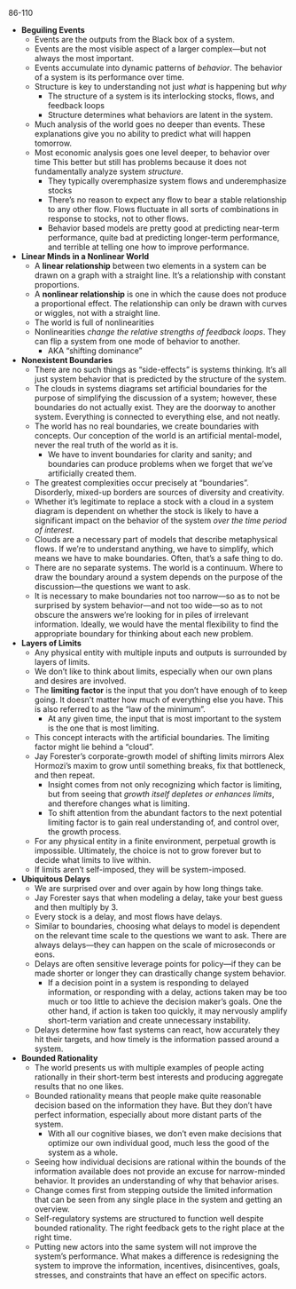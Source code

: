 86-110

- **Beguiling Events**
	- Events are the outputs from the Black box of a system.
	- Events are the most visible aspect of a larger complex—but not always the most important.
	- Events accumulate into dynamic patterns of *behavior*. The behavior of a system is its performance over time.
	- Structure is key to understanding not just *what* is happening but *why*
		- The structure of a system is its interlocking stocks, flows, and feedback loops
		- Structure determines what behaviors are latent in the system.
	- Much analysis of the world goes no deeper than events. These explanations give you no ability to predict what will happen tomorrow.
	- Most economic analysis goes one level deeper, to behavior over time This better but still has problems because it does not fundamentally analyze system *structure*.
		- They typically overemphasize system flows and underemphasize stocks
		- There’s no reason to expect any flow to bear a stable relationship to any other flow. Flows fluctuate in all sorts of combinations in response to stocks, not to other flows.
		- Behavior based models are pretty good at predicting near-term performance, quite bad at predicting longer-term performance, and terrible at telling one how to improve performance.
- **Linear Minds in a Nonlinear World**
	- A **linear relationship** between two elements in a system can be drawn on a graph with a straight line. It’s a relationship with constant proportions.
	- A **nonlinear relationship** is one in which the cause does not produce a proportional effect. The relationship can only be drawn with curves or wiggles, not with a straight line.
	- The world is full of nonlinearities
	- Nonlinearities *change the relative strengths of feedback loops*. They can flip a system from one mode of behavior to another.
		- AKA “shifting dominance”
- **Nonexistent Boundaries**
	- There are no such things as “side-effects” is systems thinking. It’s all just system behavior that is predicted by the structure of the system.
	- The clouds in systems diagrams set artificial boundaries for the purpose of simplifying the discussion of a system; however, these boundaries do not actually exist. They are the doorway to another system. Everything is connected to everything else, and not neatly.
	- The world has no real boundaries, we create boundaries with concepts. Our conception of the world is an artificial mental-model, never the real truth of the world as it is. 
		- We have to invent boundaries for clarity and sanity; and boundaries can produce problems when we forget that we’ve artificially created them.
	- The greatest complexities occur precisely at “boundaries”. Disorderly, mixed-up borders are sources of diversity and creativity.
	- Whether it’s legitimate to replace a stock with a cloud in a system diagram is dependent on whether the stock is likely to have a significant impact on the behavior of the system *over the time period of interest*.
	- Clouds are a necessary part of models that describe metaphysical flows. If we’re to understand anything, we have to simplify, which means we have to make boundaries. Often, that’s a safe thing to do.
	- There are no separate systems. The world is a continuum. Where to draw the boundary around a system depends on the purpose of the discussion—the questions we want to ask.
	- It is necessary to make boundaries not too narrow—so as to not be surprised by system behavior—and not too wide—so as to not obscure the answers we’re looking for in piles of irrelevant information. Ideally, we would have the mental flexibility to find the appropriate boundary for thinking about each new problem.
- **Layers of Limits**
	- Any physical entity with multiple inputs and outputs is surrounded by layers of limits. 
	- We don’t like to think about limits, especially when our own plans and desires are involved. 
	- The **limiting factor** is the input that you don’t have enough of to keep going. It doesn’t matter how much of everything else you have. This is also referred to as the “law of the minimum”.
		- At any given time, the input that is most important to the system is the one that is most limiting.
	- This concept interacts with the artificial boundaries. The limiting factor might lie behind a “cloud”.
	- Jay Forester’s corporate-growth model of shifting limits mirrors Alex Hormozi’s maxim to grow until something breaks, fix that bottleneck, and then repeat. 
		- Insight comes from not only recognizing which factor is limiting, but from seeing that *growth itself depletes or enhances limits*, and therefore changes what is limiting.
		- To shift attention from the abundant factors to the next potential limiting factor is to gain real understanding of, and control over, the growth process.
	- For any physical entity in a finite environment, perpetual growth is impossible. Ultimately, the choice is not to grow forever but to decide what limits to live within.
	- If limits aren’t self-imposed, they will be system-imposed.
- **Ubiquitous Delays**
	- We are surprised over and over again by how long things take.
	- Jay Forester says that when modeling a delay, take your best guess and then multiply by 3.
	- Every stock is a delay, and most flows have delays.
	- Similar to boundaries, choosing what delays to model is dependent on the relevant time scale to the questions we want to ask. There are always delays—they can happen on the scale of microseconds or eons.
	- Delays are often sensitive leverage points for policy—if they can be made shorter or longer they can drastically change system behavior.
		- If a decision point in a system is responding to delayed information, or responding with a delay, actions taken may be too much or too little to achieve the decision maker’s goals. One the other hand, if action is taken too quickly, it may nervously amplify short-term variation and create unnecessary instability.
	- Delays determine how fast systems can react, how accurately they hit their targets, and how timely is the information passed around a system.
- **Bounded Rationality**
	- The world presents us with multiple examples of people acting rationally in their short-term best interests and producing aggregate results that no one likes.
	- Bounded rationality means that people make quite reasonable decision based on the information they have. But they don’t have perfect information, especially about more distant parts of the system.
		- With all our cognitive biases, we don’t even make decisions that optimize our own individual good, much less the good of the system as a whole.
	- Seeing how individual decisions are rational within the bounds of the information available does not provide an excuse for narrow-minded behavior. It provides an understanding of why that behavior arises.
	- Change comes first from stepping outside the limited information that can be seen from any single place in the system and getting an overview.
	- Self-regulatory systems are structured to function well despite bounded rationality. The right feedback gets to the right place at the right time.
	- Putting new actors into the same system will not improve the system’s performance. What makes a difference is redesigning the system to improve the information, incentives, disincentives, goals, stresses, and constraints that have an effect on specific actors.
